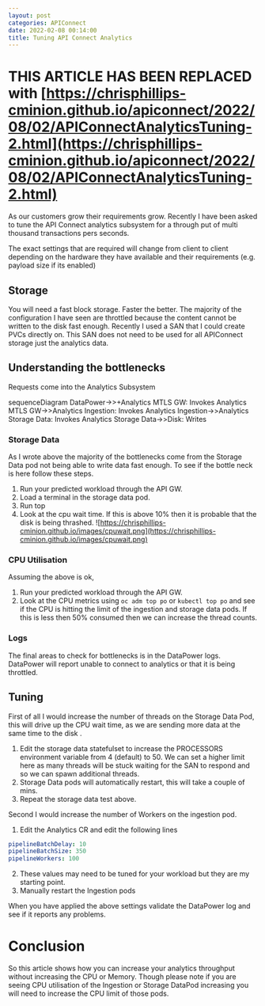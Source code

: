 ```yaml
---
layout: post
categories: APIConnect
date: 2022-02-08 00:14:00
title: Tuning API Connect Analytics
---
```


# THIS ARTICLE HAS BEEN REPLACED with [https://chrisphillips-cminion.github.io/apiconnect/2022/08/02/APIConnectAnalyticsTuning-2.html](https://chrisphillips-cminion.github.io/apiconnect/2022/08/02/APIConnectAnalyticsTuning-2.html) 


<!--more-->
As our customers grow their requirements grow. Recently I have been asked to tune the API Connect analytics subsystem for a through put of multi thousand transactions pers seconds.


The exact settings that are required will change from client to client depending on the hardware they have available and their requirements (e.g. payload size if its enabled)

## Storage
You will need a fast block storage. Faster the better. The majority of the configuration I have seen are throttled because the content cannot be written to the disk fast enough. Recently I used a SAN that I could create PVCs directly on. This SAN does not need to be used for all APIConnect storage just the analytics data.

## Understanding the bottlenecks

Requests come into the Analytics Subsystem

<div class="mermaid">
sequenceDiagram
    DataPower->>+Analytics MTLS GW: Invokes
    Analytics MTLS GW->>Analytics Ingestion: Invokes
    Analytics Ingestion->>Analytics Storage Data: Invokes
    Analytics Storage Data->>Disk: Writes
 </div>


### Storage Data
As I wrote above the majority of the bottlenecks come from the Storage Data pod not being able to write data fast enough. To see if the bottle neck is here follow these steps.
1. Run your predicted workload through the API GW.
2. Load a terminal in the storage data pod.
3. Run top
4. Look at the cpu wait time. If this is above 10% then it is probable that the disk is being thrashed.
![https://chrisphillips-cminion.github.io/images/cpuwait.png](https://chrisphillips-cminion.github.io/images/cpuwait.png)

### CPU Utilisation
Assuming the above is ok,
1. Run your predicted workload through the API GW.
2. Look at the CPU metrics using `oc adm top po` or `kubectl top po` and see if the CPU is hitting the limit of the ingestion and storage data pods. If this is less then 50% consumed then we can increase the thread counts.

### Logs
The final areas to check for bottlenecks is in the DataPower logs. DataPower will report unable to connect to analytics or that it is being throttled.  


## Tuning

First of all I would increase the number of threads on the Storage Data Pod, this will drive up the CPU wait time, as we are sending more data at the same time to the disk .
1. Edit the storage data statefulset  to increase the PROCESSORS environment variable from 4 (default) to 50. We can set a higher limit here as many threads will be stuck waiting for the SAN to respond and so we can spawn additional threads.
2. Storage Data pods will automatically restart, this will take a couple of mins.
3. Repeat the storage data test above.

Second I would increase the number of Workers on the ingestion pod.
1. Edit the Analytics CR and edit the following lines
```yaml
pipelineBatchDelay: 10
pipelineBatchSize: 350
pipelineWorkers: 100
```
2. These values may need to be tuned for your workload but they are my starting point.
3. Manually restart the Ingestion pods

When you have applied the above settings validate the DataPower log and see if it reports any problems.

# Conclusion
So this article shows how you can increase your analytics throughput without increasing the CPU or Memory. Though please note if you are seeing CPU utilisation of the Ingestion or Storage DataPod increasing you will need to increase the CPU limit of those pods.
